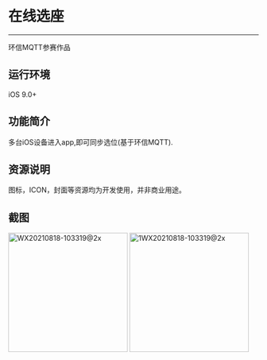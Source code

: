 # 在线选座

*******************
环信MQTT参赛作品

## 运行环境
iOS 9.0+

## 功能简介
多台iOS设备进入app,即可同步选位(基于环信MQTT).

## 资源说明
图标，ICON，封面等资源均为开发使用，并非商业用途。

## 截图

<img width="240" alt="WX20210818-103319@2x" src="https://user-images.githubusercontent.com/15797691/129829267-12f6fb62-2389-4caa-b0d0-558afe291d8e.png">

<img width="240" alt="1WX20210818-103319@2x" src="https://user-images.githubusercontent.com/15797691/129829460-18a5c574-fc12-42fc-a5ce-49c9b645a160.png">






